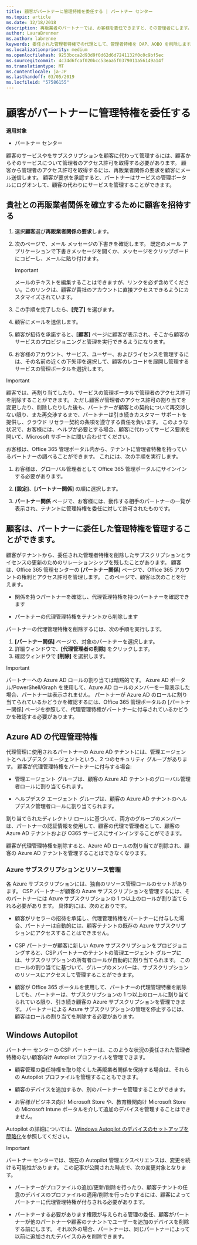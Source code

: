 ```yaml
---
title: 顧客がパートナーに管理特権を委任する | パートナー センター
ms.topic: article
ms.date: 12/18/2018
description: 再販業者のパートナーでは、お客様を委任できますと、その管理者にします。特権を削除することもできます。
author: LauraBrenner
ms.author: labrenne
keywords: 委任された管理者特権での代理として、管理者特権を DAP、AOBO を削除します。
ms.localizationpriority: medium
ms.openlocfilehash: 9253bcca2d93d9f0d62d6d7241132f0c0c9bf5ec
ms.sourcegitcommit: 4c34d6fcaf020bcc53eaa5f0379011a56149a14f
ms.translationtype: MT
ms.contentlocale: ja-JP
ms.lasthandoff: 03/05/2019
ms.locfileid: "57586155"
---
```

# <a name="customers-delegate-administration-privileges-to-partners"></a>顧客がパートナーに管理特権を委任する

**適用対象**

-  パートナー センター

顧客のサービスやをサブスクリプションを顧客に代わって管理するには、顧客からそのサービスについて管理者のアクセス許可を取得する必要があります。 顧客から管理者のアクセス許可を取得するには、再販業者関係の要求を顧客にメール送信します。 顧客が要求を承認すると、パートナーはサービスの管理ポータルにログオンして、顧客の代わりにサービスを管理することができます。 

## <a name="invite-a-customer-to-establish-a-reseller-relationship-with-you"></a>貴社との再販業者関係を確立するために顧客を招待する

1.  選択**顧客**選び**再販業者関係の要求**します。

2.  次のページで、メール メッセージの下書きを確認します。 既定のメール アプリケーションで下書きメッセージを開くか、メッセージをクリップボードにコピーし、メールに貼り付けます。 

    >[!IMPORTANT]
    >メールのテキストを編集することはできますが、リンクを必ず含めてください。このリンクは、顧客が貴社のアカウントに直接アクセスできるようにカスタマイズされています。 
    
3.  この手順を完了したら、**[完了]** を選びます。

4.  顧客にメールを送信します。

5.  顧客が招待を承諾すると、**[顧客]** ページに顧客が表示され、そこから顧客のサービスのプロビジョニングと管理を実行できるようになります。

6.  お客様のアカウント、サービス、ユーザー、およびライセンスを管理するには、その名前の近くの下矢印を選択して、顧客のレコードを展開し管理するサービスの管理ポータルを選択します。

>[!IMPORTANT]  
>顧客では、再割り当てしたり、サービスの管理ポータルで管理者のアクセス許可を削除することができます。 ただし顧客が管理者のアクセス許可の割り当てを変更したり、削除したりした後も、パートナーが顧客との契約について再交渉しない限り、また再交渉するまで、パートナーは引き続きカスタマー サポートを提供し、クラウド リセラー契約の条項を遵守する責任を負います。 このような状況で、お客様には、ヘルプが必要とする場合、顧客に代わってサービス要求を開いて、Microsoft サポートに問い合わせてください。

お客様は、Office 365 管理ポータル内から、テナントに管理者特権を持っているパートナーの調べることができます。 これには、次の手順を実行します。

1. お客様は、グローバル管理者として Office 365 管理ポータルにサインインする必要があります。

2. **[設定]**、**[パートナー関係]** の順に選択します。

3. **パートナー関係** ページで、お客様には、動作する相手のパートナーの一覧が表示され、テナントに管理特権を委任に対して許可されたものです。

## <a name="customers-can-manage-a-partners-delegated-admin-privileges"></a>顧客は、パートナーに委任した管理特権を管理することができます。 

顧客がテナントから、委任された管理者特権を削除したサブスクリプションとライセンスの更新のためのリレーションシップを残したことがあります。 顧客は、Office 365 管理センターの **[パートナー関係]** ページで、Office 365 アカウントの権利とアクセス許可を管理します。 このページで、顧客は次のことを行えます。

- 関係を持つパートナーを確認し、代理管理特権を持つパートナーを確認できます

- パートナーの代理管理特権をテナントから削除します

パートナーの代理管理特権を削除するには、次の手順を実行します。

1. **[パートナー関係]** ページで、対象のパートナーを選択します。
2. 詳細ウィンドウで、**[代理管理者の削除]** をクリックします。
3. 確認ウィンドウで **[削除]** を選択します。

>[!IMPORTANT]  
>パートナーへの Azure AD ロールの割り当ては暗黙的です。 Azure AD ポータル/PowerShell/Graph を使用して、Azure AD ロールのメンバーを一覧表示した場合、パートナーは表示されません。 パートナーが Azure AD のロールに割り当てられているかどうかを確認するには、Office 365 管理ポータルの [パートナー関係] ページを参照して、代理管理特権がパートナーに付与されているかどうかを確認する必要があります。

## <a name="delegated-admin-privileges-in-azure-ad"></a>Azure AD の代理管理特権 

代理管理に使用されるパートナーの Azure AD テナントには、管理エージェントとヘルプデスク エージェントという、2 つのセキュリティ グループがあります。 顧客が代理管理特権をパートナーに付与する場合:

- 管理エージェント グループは、顧客の Azure AD テナントのグローバル管理者ロールに割り当てられます。

- ヘルプデスク エージェント グループは、顧客の Azure AD テナントのヘルプデスク管理者ロールに割り当てられます。

割り当てられたディレクトリ ロールに基づいて、両方のグループのメンバーは、パートナーの認証情報を使用して、顧客の代理で管理者として、顧客の Azure AD テナントおよび O365 サービスにサインインすることができます。

顧客が代理管理特権を削除すると、Azure AD ロールの割り当てが削除され、顧客の Azure AD テナントを管理することはできなくなります。

### <a name="azure-subscriptions-and-resource-management"></a>Azure サブスクリプションとリソース管理

各 Azure サブスクリプションには、独自のリソース管理ロールのセットがあります。 CSP パートナーが顧客の Azure サブスクリプションを管理するには、そのパートナーには Azure サブスクリプションの 1 つ以上のロールが割り当てられる必要があります。 具体的には、次のとおりです。

- 顧客がリセラーの招待を承諾し、代理管理特権をパートナーに付与した場合、パートナーは自動的には、顧客テナントの既存の Azure サブスクリプションにアクセスすることはできません。

- CSP パートナーが顧客に新しい Azure サブスクリプションをプロビジョニングすると、CSP パートナーのテナントの管理エージェント グループには、サブスクリプションの所有者ロールが自動的に割り当てられます。 このロールの割り当てに基づいて、グループのメンバーは、サブスクリプションのリソースにアクセスして管理することができます。

- 顧客が Office 365 ポータルを使用して、パートナーの代理管理特権を削除しても、パートナーは、サブスクリプションの 1 つ以上のロールに割り当てられている限り、引き続き顧客の Azure サブスクリプションを管理できます。 パートナーによる Azure サブスクリプションの管理を停止するには、顧客はロールの割り当てを削除する必要があります。

## <a name="windows-autopilot"></a>Windows Autopilot

<!--Maggie, 12/5/18 - Removed table showing what different CSP partner types can and can't do because all partner types are now in parity. As per Bhavya Chopra in bug 19841770.-->

パートナー センターの CSP パートナーは、このような状況の委任された管理者特権のない顧客向け Autopilot プロファイルを管理できます。 

- 顧客管理の委任特権を取り除くした再販業者関係を保持する場合は、それらの Autopilot プロファイルを管理することもできます。

- 顧客のデバイスを追加するか、別のパートナーを管理することができます。 

- お客様がビジネス向け Microsoft Store や、教育機関向け Microsoft Store の Microsoft Intune ポータルを介して追加のデバイスを管理することはできません。

Autopilot の詳細については、[Windows Autopilot のデバイスのセットアップを簡略化](https://docs.microsoft.com/partner-center/autopilot)を参照してください。

>[!IMPORTANT]  
>パートナー センターでは、現在の Autopilot 管理エクスペリエンスは、変更を続ける可能性があります。 この記事が公開された時点で、次の変更対象となります。

- パートナーがプロファイルの追加/更新/削除を行ったり、顧客テナントの任意のデバイスのプロファイルの適用/削除を行ったりするには、顧客によってパートナーに代理管理特権が付与される必要があります。

- パートナーする必要があります権限が与えられる管理の委任、顧客がパートナーが他のパートナーや顧客のテナントでユーザーを追加のデバイスを削除する前にします。 それ以外の場合、パートナーは、同じパートナーによって以前に追加されたデバイスのみを削除できます。
